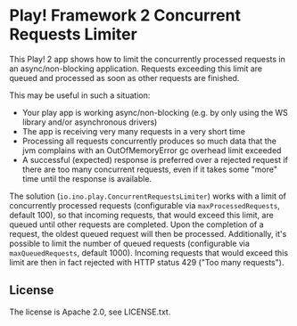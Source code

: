 # Play! Framework 2 Concurrent Requests Limiter

This Play! 2 app shows how to limit the concurrently processed requests in an async/non-blocking application.
Requests exceeding this limit are queued and processed as soon as other requests are finished.

This may be useful in such a situation:

* Your play app is working async/non-blocking (e.g. by only using the WS library and/or asynchronous drivers)
* The app is receiving very many requests in a very short time
* Processing all requests concurrently produces so much data that the jvm complains with an OutOfMemoryError gc overhead limit exceeded
* A successful (expected) response is preferred over a rejected request if there are too many concurrent requests, even if it takes some "more" time until the response is available.

The solution (`io.ino.play.ConcurrentRequestsLimiter`) works with a limit of concurrently processed requests (configurable via
`maxProcessedRequests`, default 100), so that incoming requests, that would exceed this limit, are queued until other requests are completed.
Upon the completion of a request, the oldest queued request will then be processed.
Additionally, it's possible to limit the number of queued requests (configurable via `maxQueuedRequests`, default 1000).
Incoming requests that would exceed this limit are then in fact rejected with HTTP status 429 ("Too many requests").

## License

The license is Apache 2.0, see LICENSE.txt.